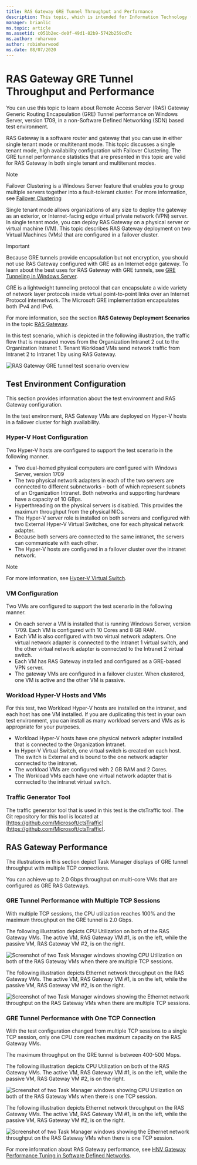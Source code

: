 ```yaml
---
title: RAS Gateway GRE Tunnel Throughput and Performance
description: This topic, which is intended for Information Technology (IT) professionals, provides throughput performance information about RAS Gateway Generic Routing Encapsulation (GRE) tunnels.
manager: brianlic
ms.topic: article
ms.assetid: c051b2ec-de0f-49d1-82b9-5742b259cd7c
ms.author: roharwoo
author: robinharwood
ms.date: 08/07/2020
---
```


# RAS Gateway GRE Tunnel Throughput and Performance

You can use this topic to learn about Remote Access Server \(RAS\) Gateway Generic Routing Encapsulation \(GRE\) Tunnel performance on Windows Server, version 1709, in a non-Software Defined Networking \(SDN\) based test environment.

RAS Gateway is a software router and gateway that you can use in either single tenant mode or multitenant mode. This topic discusses a single tenant mode, high availability configuration with Failover Clustering. The GRE tunnel performance statistics that are presented in this topic are valid for RAS Gateway in both single tenant and multitenant modes.

>[!NOTE]
>Failover Clustering is a Windows Server feature that enables you to group multiple servers together into a fault-tolerant cluster. For more information, see [Failover Clustering](../../../failover-clustering/failover-clustering-overview.md)

Single tenant mode allows organizations of any size to deploy the gateway as an exterior, or Internet\-facing edge virtual private network \(VPN\) server. In single tenant mode, you can deploy RAS Gateway on a physical server or virtual machine \(VM\). This topic describes RAS Gateway deployment on two Virtual Machines \(VMs\) that are configured in a failover cluster.

>[!IMPORTANT]
>Because GRE tunnels provide encapsulation but not encryption, you should not use RAS Gateway configured with GRE as an Internet edge gateway. To learn about the best uses for RAS Gateway with GRE tunnels, see [GRE Tunneling in Windows Server](gre-tunneling-windows-server.md).

GRE is a lightweight tunneling protocol that can encapsulate a wide variety of network layer protocols inside virtual point\-to\-point links over an Internet Protocol internetwork. The Microsoft GRE implementation encapsulates both IPv4 and IPv6.

For more information, see the section **RAS Gateway Deployment Scenarios** in the topic [RAS Gateway](./ras-gateway.md#bkmk_deploy).

In this test scenario, which is depicted in the following illustration, the traffic flow that is measured moves from the Organization Intranet 2 out to the Organization Intranet 1. Tenant Workload VMs send network traffic from Intranet 2 to Intranet 1 by using RAS Gateway.

![RAS Gateway GRE tunnel test scenario overview](../../media/GRE-Tunnel-Perf/Gre-Infrastructure.jpg)

## Test Environment Configuration

This section provides information about the test environment and RAS Gateway configuration.

In the test environment, RAS Gateway VMs are deployed on Hyper\-V hosts in a failover cluster for high availability.

### Hyper\-V Host Configuration

Two Hyper\-V hosts are configured to support the test scenario in the following manner.

- Two dual\-homed physical computers are configured with Windows Server, version 1709
- The two physical network adapters in each of the two servers are connected to different subnetworks - both of which represent subnets of an Organization Intranet. Both networks and supporting hardware have a capacity of 10 GBps.
- Hyperthreading on the physical servers is disabled. This provides the maximum throughput from the physical NICs.
- The Hyper\-V server role is installed on both servers and configured with two External Hyper\-V Virtual Switches, one for each physical network adapter.
- Because both servers are connected to the same intranet, the servers can communicate with each other.
- The Hyper\-V hosts are configured in a failover cluster over the intranet network.

>[!NOTE]
>For more information, see [Hyper-V Virtual Switch](../../../virtualization/hyper-v-virtual-switch/hyper-v-virtual-switch.md).

### VM Configuration

Two VMs are configured to support the test scenario in the following manner.

- On each server a VM is installed that is running Windows Server, version 1709. Each VM is configured with 10 Cores and 8 GB RAM.
- Each VM is also configured with two virtual network adapters. One virtual network adapter is connected to the Intranet 1 virtual switch, and the other virtual network adapter is connected to the Intranet 2 virtual switch.
- Each VM has RAS Gateway installed and configured as a GRE\-based VPN server.
- The gateway VMs are configured in a failover cluster. When clustered, one VM is active and the other VM is passive.

### Workload Hyper\-V Hosts and VMs

For this test, two Workload Hyper\-V hosts are installed on the intranet, and each host has one VM installed. If you are duplicating this test in your own test environment, you can install as many workload servers and VMs as is appropriate for your purposes.

- Workload Hyper\-V hosts have one physical network adapter installed that is connected to the Organization Intranet.
- In Hyper\-V Virtual Switch, one virtual switch is created on each host. The switch is External and is bound to the one network adapter connected to the intranet.
- The workload VMs are configured with 2 GB RAM and 2 Cores.
- The Workload VMs each have one virtual network adapter that is connected to the intranet virtual switch.

### Traffic Generator Tool

The traffic generator tool that is used in this test is the ctsTraffic tool. The Git repository for this tool is located at [https://github.com/Microsoft/ctsTraffic](https://github.com/Microsoft/ctsTraffic).

## RAS Gateway Performance

The illustrations in this section depict Task Manager displays of GRE tunnel throughput with multiple TCP connections.

You can achieve up to 2.0 Gbps throughput on multi\-core VMs that are configured as GRE RAS Gateways.

### GRE Tunnel Performance with Multiple TCP Sessions

With multiple TCP sessions, the CPU utilization reaches 100% and the maximum throughput on the GRE tunnel is 2.0 Gbps.

The following illustration depicts CPU Utilization on both of the RAS Gateway VMs. The active VM, RAS Gateway VM #1, is on the left, while the passive VM, RAS Gateway VM #2, is on the right.

![Screenshot of two Task Manager windows showing CPU Utilization on both of the RAS Gateway VMs when there are multiple TCP sessions.](../../media/GRE-Tunnel-Perf/Gre-Tunnel-01.jpg)

The following illustration depicts Ethernet network throughput on the RAS Gateway VMs. The active VM, RAS Gateway VM #1, is on the left, while the passive VM, RAS Gateway VM #2, is on the right.

![Screenshot of two Task Manager windows showing the Ethernet network throughput on the RAS Gateway VMs when there are multiple TCP sessions.](../../media/GRE-Tunnel-Perf/Gre-Tunnel-02.jpg)


### GRE Tunnel Performance with One TCP Connection

With the test configuration changed from multiple TCP sessions to a single TCP session, only one CPU core reaches maximum capacity on the RAS Gateway VMs.

The maximum throughput on the GRE tunnel is between 400-500 Mbps.

The following illustration depicts CPU Utilization on both of the RAS Gateway VMs. The active VM, RAS Gateway VM #1, is on the left, while the passive VM, RAS Gateway VM #2, is on the right.

![Screenshot of two Task Manager windows showing CPU Utilization on both of the RAS Gateway VMs when there is one TCP session.](../../media/GRE-Tunnel-Perf/Gre-Tunnel-03.jpg)


The following illustration depicts Ethernet network throughput on the RAS Gateway VMs. The active VM, RAS Gateway VM #1, is on the left, while the passive VM, RAS Gateway VM #2, is on the right.

![Screenshot of two Task Manager windows showing the Ethernet network throughput on the RAS Gateway VMs when there is one TCP session.](../../media/GRE-Tunnel-Perf/Gre-Tunnel-04.jpg)

For more information about RAS Gateway performance, see [HNV Gateway Performance Tuning in Software Defined Networks](../../../administration/performance-tuning/subsystem/software-defined-networking/hnv-gateway-performance.md).
